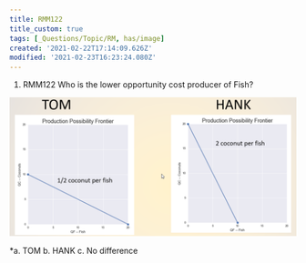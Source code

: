 ```yaml
---
title: RMM122
title_custom: true
tags: [_Questions/Topic/RM, has/image]
created: '2021-02-22T17:14:09.626Z'
modified: '2021-02-23T16:23:24.080Z'
---
```


1. RMM122  Who is the lower opportunity cost producer of Fish?

![image](../attachments/RM122.png)

*a. TOM
b. HANK
c. No difference



